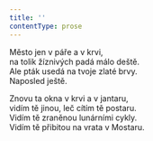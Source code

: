 ```yaml
---
title: ''
contentType: prose
---
```


<section>

Město jen v páře a v krvi,  
na tolik žíznivých padá málo deště.  
Ale pták usedá na tvoje zlaté brvy.  
Naposled ještě.

Znovu ta okna v krvi a v jantaru,  
vidím tě jinou, leč cítím tě postaru.  
Vidím tě zraněnou lunárními cykly.  
Vidím tě přibitou na vrata v Mostaru.

</section>
